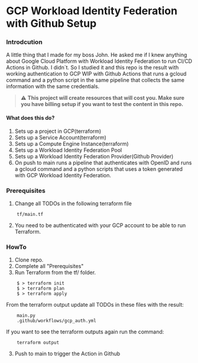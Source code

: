 # GCP Workload Identity Federation with Github Setup

### Introdcution

A little thing that I made for my boss John. He asked me if I knew anything about Google Cloud Platform with Workload Identity Federation to run CI/CD Actions in Github. I didn´t.
So I studied it and this repo is the result with working authentication to GCP WIP with Github Actions that runs a gcloud command and a python script in the same pipeline that collects the same information with the same credentials.

> :warning: **This project will create resources that will cost you. Make sure you have billing setup if you want to test the content in this repo.**

#### What does this do?

1. Sets up a project in GCP(terraform)
2. Sets up a Service Account(terraform)
3. Sets up a Compute Engine Instance(terraform)
4. Sets up a Workload Identity Federation Pool
4. Sets up a Workload Identity Federation Provider(Github Provider)
4. On push to main runs a pipeline that authenticates with OpenID and runs a gcloud command and a python scripts that uses a token generated with GCP Workload Identity Federation. 

### Prerequisites

1. Change all TODOs in the following terraform file

```
    tf/main.tf
```

2. You need to be authenticated with your GCP account to be able to run Terraform.

### HowTo

1. Clone repo.
2. Complete all "Prerequisites"
3. Run Terraform from the tf/ folder.

```
    $ > terraform init
    $ > terraform plan
    $ > terraform apply
```
From the terraform output update all TODOs in these files with the result:
```
    main.py
    .github/workflows/gcp_auth.yml
```

If you want to see the terraform outputs again run the command:

```
    terraform output
```

3. Push to main to trigger the Action in Github